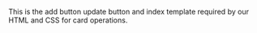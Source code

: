 This is the add button update button and index template required by our HTML and CSS for card operations.
